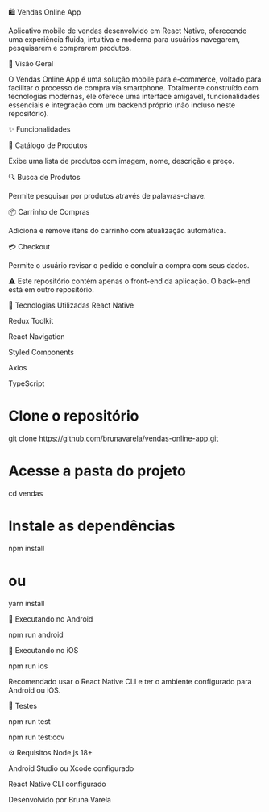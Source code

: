 
🛍️ Vendas Online App

Aplicativo mobile de vendas desenvolvido em React Native, oferecendo uma experiência fluida, intuitiva e moderna para usuários navegarem, pesquisarem e comprarem produtos.

🚀 Visão Geral

O Vendas Online App é uma solução mobile para e-commerce, voltado para facilitar o processo de compra via smartphone. Totalmente construído com tecnologias modernas, ele oferece uma interface amigável, funcionalidades essenciais e integração com um backend próprio (não incluso neste repositório).

✨ Funcionalidades

🛒 Catálogo de Produtos

Exibe uma lista de produtos com imagem, nome, descrição e preço.

🔍 Busca de Produtos

Permite pesquisar por produtos através de palavras-chave.

📦 Carrinho de Compras

Adiciona e remove itens do carrinho com atualização automática.

💳 Checkout

Permite o usuário revisar o pedido e concluir a compra com seus dados.

⚠️ Este repositório contém apenas o front-end da aplicação. O back-end está em outro repositório.

🧰 Tecnologias Utilizadas
React Native

Redux Toolkit

React Navigation

Styled Components

Axios

TypeScript

# Clone o repositório
git clone https://github.com/brunavarela/vendas-online-app.git

# Acesse a pasta do projeto
cd vendas

# Instale as dependências
npm install
# ou
yarn install

📱 Executando no Android

npm run android

📱 Executando no iOS


npm run ios

Recomendado usar o React Native CLI e ter o ambiente configurado para Android ou iOS.

🧪 Testes

npm run test

npm run test:cov

⚙️ Requisitos
Node.js 18+

Android Studio ou Xcode configurado

React Native CLI configurado


Desenvolvido por Bruna Varela
